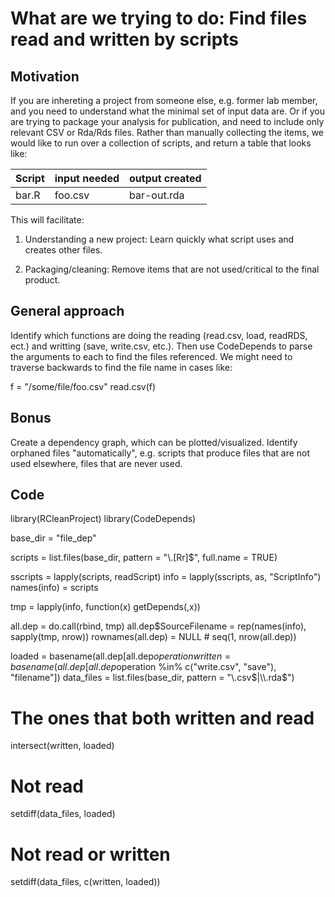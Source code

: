 # What are we trying to do: Find files read and written by scripts

## Motivation

If you are inhereting a project from someone else, e.g. former lab
member, and you need to understand what the minimal set of input data
are. Or if you are trying to package your analysis for publication,
and need to include only relevant CSV or Rda/Rds files. Rather than
manually collecting the items, we would like to run over a collection
of scripts, and return a table that looks like:

Script | input needed | output created
------|--------|------------
bar.R | foo.csv | bar-out.rda

This will facilitate:

1. Understanding a new project: Learn quickly what script uses and
   creates other files.
   
1. Packaging/cleaning: Remove items that are not used/critical to the
   final product.
   
## General approach

Identify which functions are doing the reading (read.csv, load,
readRDS, ect.) and writting (save, write.csv, etc.). Then use
CodeDepends to parse the arguments to each to find the files
referenced. We might need to traverse backwards to find the file name
in cases like:

f = "/some/file/foo.csv"
read.csv(f)

## Bonus

Create a dependency graph, which can be plotted/visualized. Identify
orphaned files "automatically", e.g. scripts that produce files that are not used
elsewhere, files that are never used.

## Code

library(RCleanProject)
library(CodeDepends)

base_dir = "file_dep"

scripts = list.files(base_dir, pattern = "\\.[Rr]$", full.name = TRUE)


sscripts = lapply(scripts, readScript)
info = lapply(sscripts, as, "ScriptInfo")
names(info) = scripts

tmp = lapply(info, function(x) getDepends(,x))

all.dep = do.call(rbind, tmp)
all.dep$SourceFilename = rep(names(info), sapply(tmp, nrow))
rownames(all.dep) = NULL # seq(1, nrow(all.dep))

loaded = basename(all.dep[all.dep$operation %in% c("read.csv", "load"), "filename"])
written = basename(all.dep[all.dep$operation %in% c("write.csv", "save"), "filename"])
data_files = list.files(base_dir, pattern = "\\.csv$|\\.rda$")

# The ones that both written and read
intersect(written, loaded)

# Not read
setdiff(data_files, loaded)

# Not read or written
setdiff(data_files, c(written, loaded))

